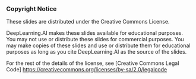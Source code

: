 
### Copyright Notice

These slides are distributed under the Creative Commons License.

DeepLearning.AI makes these slides available for educational purposes. You may not use or distribute these slides for commercial purposes. You may make copies of these slides and use or distribute them for educational purposes as long as you cite DeepLearning.AI as the source of the slides.

For the rest of the details of the license, see [Creative Commons Legal Code] https://creativecommons.org/licenses/by-sa/2.0/legalcode
